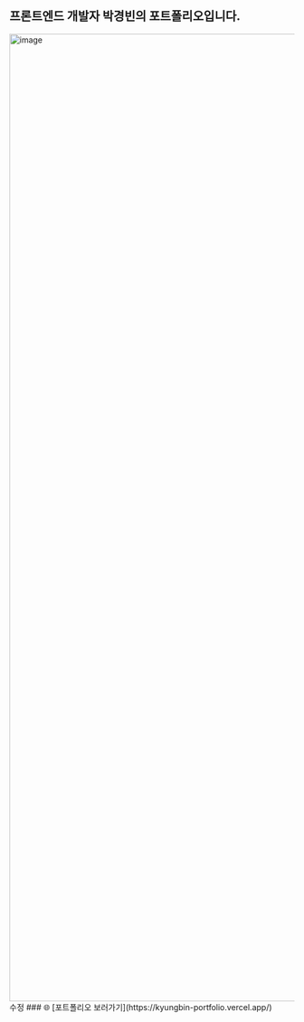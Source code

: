 <h2>프론트엔드 개발자 박경빈의 포트폴리오입니다.</h2>
<p></p>
<img width="1710" alt="image" src="https://github.com/pkb9239/portfolio_pkb/assets/81172451/eb8dd9b7-7f4e-4317-8018-42cfdb3f269a">
수정
### 🌐 [포트폴리오 보러가기](https://kyungbin-portfolio.vercel.app/)
